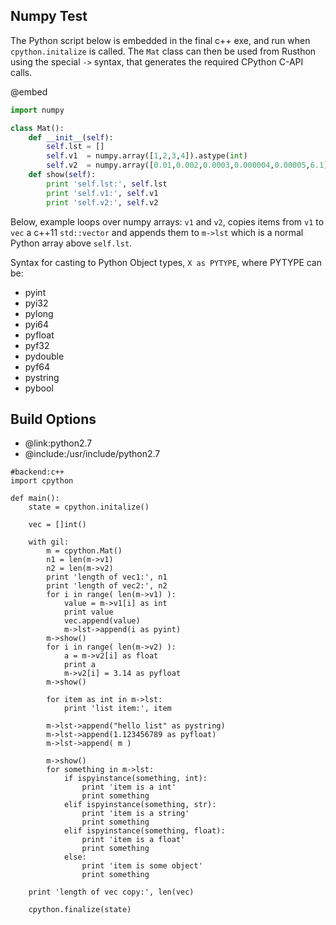 Numpy Test
-------------

The Python script below is embedded in the final c++ exe, and run when `cpython.initalize` is called.
The `Mat` class can then be used from Rusthon using the special `->` syntax, that generates the required CPython C-API calls.

@embed
```python
import numpy

class Mat():
	def __init__(self):
		self.lst = []
		self.v1  = numpy.array([1,2,3,4]).astype(int)
		self.v2  = numpy.array([0.01,0.002,0.0003,0.000004,0.00005,6.1]).astype(float)
	def show(self):
		print 'self.lst:', self.lst
		print 'self.v1:', self.v1
		print 'self.v2:', self.v2

```

Below, example loops over numpy arrays: `v1` and `v2`, copies items from `v1` to `vec` a c++11 `std::vector` and appends them to
`m->lst` which is a normal Python array above `self.lst`.

Syntax for casting to Python Object types, `X as PYTYPE`, where PYTYPE can be:
* pyint
* pyi32
* pylong
* pyi64
* pyfloat
* pyf32
* pydouble
* pyf64
* pystring
* pybool


Build Options
-------------
* @link:python2.7
* @include:/usr/include/python2.7
```rusthon
#backend:c++
import cpython

def main():
	state = cpython.initalize()

	vec = []int()

	with gil:
		m = cpython.Mat()
		n1 = len(m->v1)
		n2 = len(m->v2)
		print 'length of vec1:', n1
		print 'length of vec2:', n2
		for i in range( len(m->v1) ):
			value = m->v1[i] as int
			print value
			vec.append(value)
			m->lst->append(i as pyint)
		m->show()
		for i in range( len(m->v2) ):
			a = m->v2[i] as float
			print a
			m->v2[i] = 3.14 as pyfloat
		m->show()

		for item as int in m->lst:
			print 'list item:', item

		m->lst->append("hello list" as pystring)
		m->lst->append(1.123456789 as pyfloat)
		m->lst->append( m )

		m->show()
		for something in m->lst:
			if ispyinstance(something, int):
				print 'item is a int'
				print something
			elif ispyinstance(something, str):
				print 'item is a string'
				print something
			elif ispyinstance(something, float):
				print 'item is a float'
				print something
			else:
				print 'item is some object'
				print something

	print 'length of vec copy:', len(vec)

	cpython.finalize(state)

```